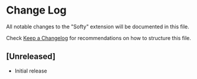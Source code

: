 # Change Log

All notable changes to the "Softy" extension will be documented in this file.

Check [Keep a Changelog](http://keepachangelog.com/) for recommendations on how to structure this file.

## [Unreleased]

- Initial release
